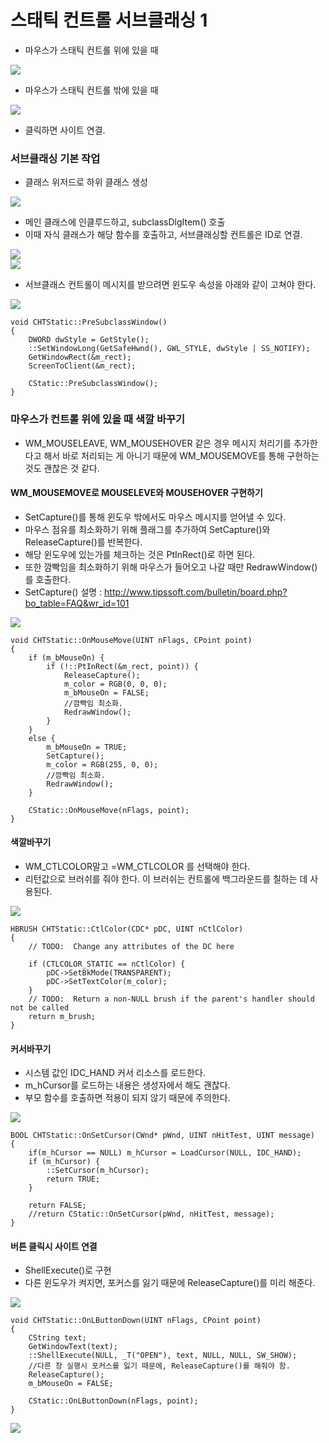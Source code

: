 # 스태틱 컨트롤 서브클래싱 1

* 마우스가 스태틱 컨트롤 위에 있을 때  

![](../../images/advanced_interface/Subclassing_static/1.png)

* 마우스가 스태틱 컨트롤 밖에 있을 때  

![](../../images/advanced_interface/Subclassing_static/2.PNG)

* 클릭하면 사이트 연결.

### 서브클래싱 기본 작업
* 클래스 위저드로 하위 클래스 생성  

![](../../images/advanced_interface/Subclassing_static/3.PNG)

* 메인 클래스에 인클루드하고, subclassDlgItem() 호출  
* 이때 자식 클래스가 해당 함수를 호출하고, 서브클래싱할 컨트롤은 ID로 연결.

![](../../images/advanced_interface/Subclassing_static/4.PNG)  
![](../../images/advanced_interface/Subclassing_static/5.PNG)  
* 서브클래스 컨트롤이 메시지를 받으려면 윈도우 속성을 아래와 같이 고쳐야 한다.  


![](../../images/advanced_interface/Subclassing_static/7.PNG)  

```
void CHTStatic::PreSubclassWindow()
{
	DWORD dwStyle = GetStyle();
	::SetWindowLong(GetSafeHwnd(), GWL_STYLE, dwStyle | SS_NOTIFY);
	GetWindowRect(&m_rect);
	ScreenToClient(&m_rect);

	CStatic::PreSubclassWindow();
}
```  

### 마우스가 컨트롤 위에 있을 때 색깔 바꾸기

* WM_MOUSELEAVE, WM_MOUSEHOVER 같은 경우 메시지 처리기를 추가한다고 해서 바로 처리되는 게 아니기 때문에 WM_MOUSEMOVE를 통해 구현하는 것도 괜찮은 것 같다.  

#### WM_MOUSEMOVE로 MOUSELEVE와 MOUSEHOVER 구현하기  

* SetCapture()를 통해 윈도우 밖에서도 마우스 메시지를 얻어낼 수 있다.
* 마우스 점유를 최소화하기 위해 플래그를 추가하여 SetCapture()와 ReleaseCapture()를 반복한다.
* 해당 윈도우에 있는가를 체크하는 것은 PtInRect()로 하면 된다.
* 또한 깜빡임을 최소화하기 위해 마우스가 들어오고 나갈 때만 RedrawWindow()를 호출한다.  
* SetCapture() 설명 : http://www.tipssoft.com/bulletin/board.php?bo_table=FAQ&wr_id=101  

![](../../images/advanced_interface/Subclassing_static/6.PNG)  
```
void CHTStatic::OnMouseMove(UINT nFlags, CPoint point)
{
	if (m_bMouseOn) {
		if (!::PtInRect(&m_rect, point)) {
			ReleaseCapture();
			m_color = RGB(0, 0, 0);
			m_bMouseOn = FALSE;
			//깜빡임 최소화.
			RedrawWindow();
		}
	}
	else {
		m_bMouseOn = TRUE;
		SetCapture();
		m_color = RGB(255, 0, 0);
		//깜빡임 최소화.
		RedrawWindow();
	}

	CStatic::OnMouseMove(nFlags, point);
}
```

#### 색깔바꾸기
* WM_CTLCOLOR말고 =WM_CTLCOLOR 를 선택해야 한다.
* 리턴값으로 브러쉬를 줘야 한다. 이 브러쉬는 컨트롤에 백그라운드를 칠하는 데 사용된다.

![](../../images/advanced_interface/Subclassing_static/8.PNG)  

```
HBRUSH CHTStatic::CtlColor(CDC* pDC, UINT nCtlColor)
{
	// TODO:  Change any attributes of the DC here

	if (CTLCOLOR_STATIC == nCtlColor) {
		pDC->SetBkMode(TRANSPARENT);
		pDC->SetTextColor(m_color);
	}
	// TODO:  Return a non-NULL brush if the parent's handler should not be called
	return m_brush;
}

```

#### 커서바꾸기
* 시스템 값인 IDC_HAND 커서 리소스를 로드한다.
* m_hCursor를 로드하는 내용은 생성자에서 해도 괜찮다.
* 부모 함수를 호출하면 적용이 되지 않기 때문에 주의한다.

![](../../images/advanced_interface/Subclassing_static/9.PNG)  
```
BOOL CHTStatic::OnSetCursor(CWnd* pWnd, UINT nHitTest, UINT message)
{
	if(m_hCursor == NULL) m_hCursor = LoadCursor(NULL, IDC_HAND);
	if (m_hCursor) {
		::SetCursor(m_hCursor);
		return TRUE;
	}

	return FALSE;
	//return CStatic::OnSetCursor(pWnd, nHitTest, message);
}
```

#### 버튼 클릭시 사이트 연결
* ShellExecute()로 구현
* 다른 윈도우가 켜지면, 포커스를 잃기 때문에 ReleaseCapture()를 미리 해준다.

![](../../images/advanced_interface/Subclassing_static/10.PNG)  
```
void CHTStatic::OnLButtonDown(UINT nFlags, CPoint point)
{
	CString text;
	GetWindowText(text);
	::ShellExecute(NULL, _T("OPEN"), text, NULL, NULL, SW_SHOW);
	//다른 창 실행시 포커스를 잃기 때문에, ReleaseCapture()를 해줘야 함.
	ReleaseCapture();
	m_bMouseOn = FALSE;

	CStatic::OnLButtonDown(nFlags, point);
}

```


![](../../images/advanced_interface/1.PNG)  
